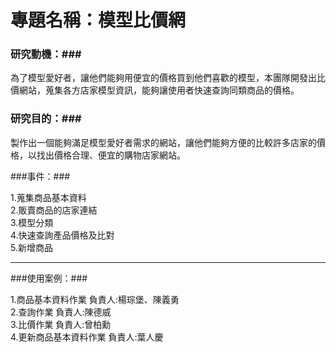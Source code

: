 # 專題名稱：模型比價網 #
### 研究動機：###

為了模型愛好者，讓他們能夠用便宜的價格買到他們喜歡的模型，本團隊開發出比價網站，蒐集各方店家模型資訊，能夠讓使用者快速查詢同類商品的價格。

### 研究目的：###

製作出一個能夠滿足模型愛好者需求的網站，讓他們能夠方便的比較許多店家的價格，以找出價格合理、便宜的購物店家網站。


###事件：###

1.蒐集商品基本資料<br>
2.販賣商品的店家連結<br>
3.模型分類<br>
4.快速查詢產品價格及比對<br>
5.新增商品<br>

<hr>

###使用案例：###


1.商品基本資料作業 負責人:楊琮堡、陳義勇<br>
2.查詢作業 負責人:陳德威<br>
3.比價作業 負責人:曾柏勳<br>
4.更新商品基本資料作業 負責人:葉人慶<br>




